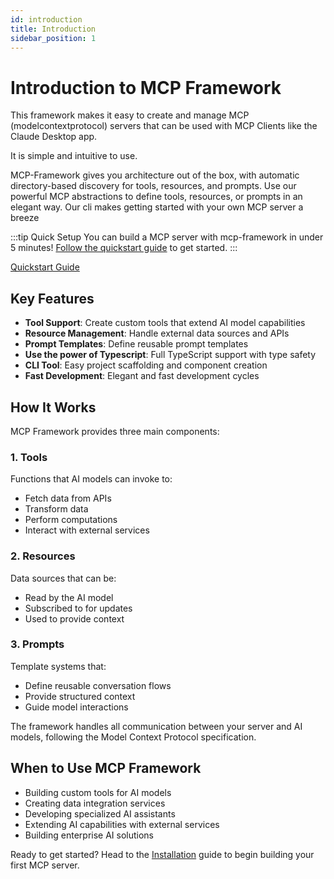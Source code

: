 ```yaml
---
id: introduction
title: Introduction
sidebar_position: 1
---
```


# Introduction to MCP Framework

This framework makes it easy to create and manage MCP (modelcontextprotocol) servers that can be used with MCP Clients like the Claude Desktop app.

It is simple and intuitive to use.

MCP-Framework gives you architecture out of the box, with automatic directory-based discovery for tools, resources, and prompts. Use our powerful MCP abstractions to define tools, resources, or prompts in an elegant way. Our cli makes getting started with your own MCP server a breeze

:::tip Quick Setup
You can build a MCP server with mcp-framework in under 5 minutes! [Follow the quickstart guide](quickstart) to get started.
:::

[Quickstart Guide](quickstart)

## Key Features

- **Tool Support**: Create custom tools that extend AI model capabilities
- **Resource Management**: Handle external data sources and APIs
- **Prompt Templates**: Define reusable prompt templates
- **Use the power of Typescript**: Full TypeScript support with type safety
- **CLI Tool**: Easy project scaffolding and component creation
- **Fast Development**: Elegant and fast development cycles

## How It Works

MCP Framework provides three main components:

### 1. Tools

Functions that AI models can invoke to:

- Fetch data from APIs
- Transform data
- Perform computations
- Interact with external services

### 2. Resources

Data sources that can be:

- Read by the AI model
- Subscribed to for updates
- Used to provide context

### 3. Prompts

Template systems that:

- Define reusable conversation flows
- Provide structured context
- Guide model interactions

The framework handles all communication between your server and AI models, following the Model Context Protocol specification.

## When to Use MCP Framework

- Building custom tools for AI models
- Creating data integration services
- Developing specialized AI assistants
- Extending AI capabilities with external services
- Building enterprise AI solutions

Ready to get started? Head to the [Installation](installation) guide to begin building your first MCP server.
